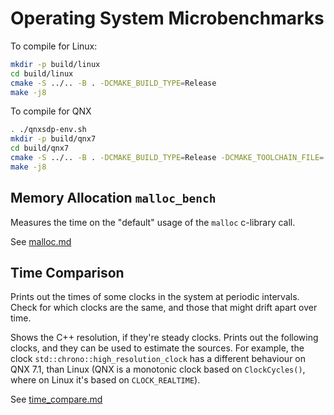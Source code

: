 # Operating System Microbenchmarks

To compile for Linux:

```sh
mkdir -p build/linux
cd build/linux
cmake -S ../.. -B . -DCMAKE_BUILD_TYPE=Release
make -j8
```

To compile for QNX

```sh
. ./qnxsdp-env.sh
mkdir -p build/qnx7
cd build/qnx7
cmake -S ../.. -B . -DCMAKE_BUILD_TYPE=Release -DCMAKE_TOOLCHAIN_FILE=../../../toochain/qcc_aarch64le
make -j8
```

## Memory Allocation `malloc_bench`

Measures the time on the "default" usage of the `malloc` c-library call.

See [malloc.md](./benchmarks/malloc.md)

## Time Comparison

Prints out the times of some clocks in the system at periodic intervals. Check
for which clocks are the same, and those that might drift apart over time.

Shows the C++ resolution, if they're steady clocks. Prints out the following
clocks, and they can be used to estimate the sources. For example, the clock
`std::chrono::high_resolution_clock` has a different behaviour on QNX 7.1, than
Linux (QNX is a monotonic clock based on `ClockCycles()`, where on Linux it's
based on `CLOCK_REALTIME`).

See [time_compare.md](./tools/time_compare.md)
